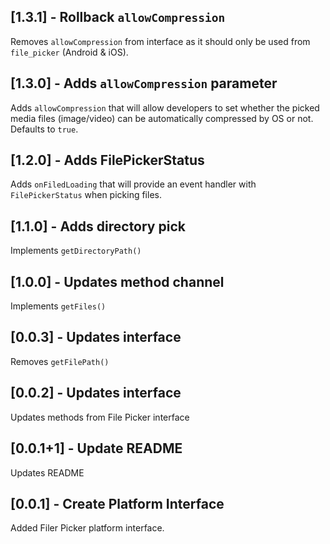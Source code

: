 ## [1.3.1] - Rollback `allowCompression`

Removes `allowCompression` from interface as it should only be used from `file_picker` (Android & iOS).

## [1.3.0] - Adds `allowCompression` parameter

Adds `allowCompression` that will allow developers to set whether the picked media files (image/video) can be automatically compressed by OS or not. Defaults to `true`.

## [1.2.0] - Adds FilePickerStatus

Adds `onFiledLoading` that will provide an event handler with `FilePickerStatus` when picking files.

## [1.1.0] - Adds directory pick 

Implements `getDirectoryPath()`

## [1.0.0] - Updates method channel

Implements `getFiles()`

## [0.0.3] - Updates interface

Removes `getFilePath()`

## [0.0.2] - Updates interface

Updates methods from File Picker interface

## [0.0.1+1] - Update README

Updates README

## [0.0.1] - Create Platform Interface

Added Filer Picker platform interface.
